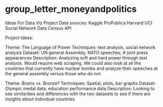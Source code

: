 # group_letter_moneyandpolitics

Ideas For Data Viz Project
Data sources:
Kaggle
ProPublica
Harvard
UCI Social Network Data
Census API

Project Ideas:

Theme: The Language of Power
Techniques: text analysis, social network analysis
Dataset: UN general Assembly, NATO speeches, # joint press appearances
Description: Analyzing soft and hard power through text analysis. Would require web scraping. We could also look at all the countries that currently have nuclear bombs and analyze their speeches at the general assembly versus those who do not.

Theme: Brains vs. Bronze?
Techniques: Spatial, plots,  bar graphs
Dataset: Olympic medal data, education performance data
Description: Looking to see similarities and differences with the two datasets to see if there are insights about individual countries
